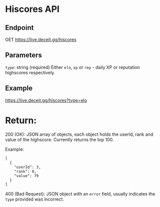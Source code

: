 # Hiscores API

## Endpoint
GET https://live.deceit.gg/hiscores

## Parameters
`type`: string (required) Either `elo`, `xp` or `rep` - daily XP or reputation highscores respectively.

## Example
https://live.deceit.gg/hiscores?type=elo

# Return:
200 (OK): JSON array of objects, each object holds the userId, rank and value of the highscore. Currently returns the top 100.

Example:
```
[
  {
    "userId": 3,
    "rank": 0,
    "value": 79
  }
]
```

400 (Bad Request): JSON object with an `error` field, usually indicates the `type` provided was incorrect.